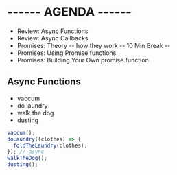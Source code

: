 # ------ AGENDA ------

- Review: Async Functions
- Review: Async Callbacks
- Promises: Theory -- how they work
-- 10 Min Break --
- Promises: Using Promise functions
- Promises: Building Your Own promise function 



## Async Functions

- vaccum
- do laundry
- walk the dog
- dusting 

```js
vaccum();
doLaundry((clothes) => {
  foldTheLaundry(clothes);
}); // async
walkTheDog();
dusting();

```
